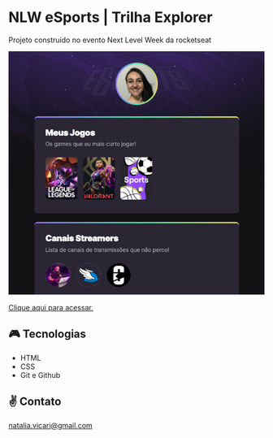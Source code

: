 # NLW eSports | Trilha Explorer

Projeto construído no evento Next Level Week da rocketseat

![preview](./github/preview.png)

[Clique aqui para acessar.](https://nnattimmussi.github.io/nlw-esports-explorer/)

## 🎮 Tecnologias

- HTML
- CSS
- Git e Github

## ✌ Contato

natalia.vicari@gmail.com